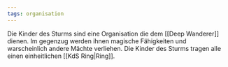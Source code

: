 ```yaml
---
tags: organisation
---
```

Die Kinder des Sturms sind eine Organisation die dem [[Deep Wanderer]] dienen. Im gegenzug werden ihnen magische Fähigkeiten und warscheinlich andere Mächte verliehen. 
Die Kinder des Sturms tragen alle einen einheitlichen [[KdS Ring|Ring]].